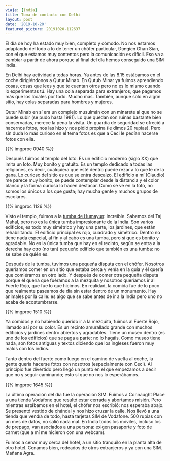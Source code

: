 ```yaml
---
viaje: [India]
title: Toma de contacto con Delhi
layout: post
date: '2019-10-20'
featured_picture: 20191020-112637
---
```


El día de hoy ha estado muy bien, completo y cómodo. No nos estamos adaptando del todo a lo de tener un chófer particular, ~~Dangian~~ Ghan Sian, con el que estamos muy contentos pero la comunicación es difícil. Eso va a cambiar a partir de ahora porque al final del día hemos conseguido una SIM india.

En Delhi hay actividad a todas horas. Ya antes de las 8.15 estábamos en el coche dirigiéndonos a Qutur Minab. En Qutub Minar ya fuimos aprendiendo cosas, cosas que lees y que te cuentan otros pero no es lo mismo cuando lo experimentas tú. Hay una cola separada para extranjeros, que pagamos más que los locales por todo. Mucho más. También, aunque solo en algún sitio, hay colas separadas para hombres y mujeres.

Qutur Minab en sí era un complejo musulmán con un minarete al que no se puede subir (se pudo hasta 1981). Lo que quedan son ruinas bastante bien conservadas, merece la pena la visita. Un guardia de seguridad se ofreció a hacernos fotos, nos las hizo y nos pidió propina (le dimos 20 rupias). Pero sin duda lo más curioso en el tema fotos es que a Ceci le pedían hacerse fotos con ella.

{{% imgproc 0940 %}}

Después fuimos al templo del loto. Es un edificio moderno (siglo XX) que imita un loto. Muy bonito y gratuito. Es un templo dedicado a todas las religiones, es decir, cualquiera que esté dentro puede rezar a lo que le dé la gana. Lo curioso del sitio es que se entra descalzo. El edificio a mí (Claudio) me parece muy bonito, se puede contemplar desde la distancia y el color blanco y la forma curiosa lo hacen destacar. Como se ve en la foto, no somos los únicos a los que gusta; hay mucha gente y muchos grupos de escolares.

{{% imgproc 1126 %}}

Visto el templo, fuimos a la [tumba de Humayun](https://es.wikipedia.org/wiki/Tumba_de_Humayun): increíble. Sabemos del Taj Mahal, pero no es la única tumba impresionante de la India. Son varios edificios, es todo muy simétrico y hay una parte, los jardines, que están rehabilitando. El edificio principal es rojo, cuadrado y simétrico. Dentro no tiene nada especial, al fin y al cabo es una tumba, pero sí que es bonito y agradable. No es la única tumba que hay en el recinto, según se entra a la derecha hay otro (no tan) pequeño edificio que también es una tumba: no se sabe de quién es.


Después de la tumba, tuvimos una pequeña disputa con el chófer. Nosotros queríamos comer en un sitio que estaba cerca y venía en la guía y él quería que comiéramos en otro lado. Y después de comer otra pequeña disputa porque él quería que fuéramos a la mezquita y nosotros queríamos ir al Fuerte Rojo, que fue lo que hicimos. En realidad, la comida fue de lo poco que realmente paseamos de día sin estar dentro de un monumento. Hay animales por la calle: es algo que se sabe antes de ir a la India pero uno no acaba de acostumbrarse.

{{% imgproc 1510 %}}

Ya comidos y no habiendo querido ir a la mezquita, fuimos al Fuerte Rojo, llamado así por su color. Es un recinto amurallado grande con muchos edificios y jardines dentro abiertos y agradables. Tiene un museo dentro (es uno de los edificios) que se paga a parte: no lo hagáis. Como museo tiene nada, son fotos antiguas y textos diciendo que los ingleses fueron muy malos con los indios.

Tanto dentro del fuerte como luego en el camino de vuelta al coche, la gente quería hacerse fotos con nosotros (especialmente con Ceci). Al principio fue divertido pero llegó un punto en el que empezamos a decir que no y seguir caminando; esto sí que no nos lo esperábamos.

{{% imgproc 1645 %}}

La última operación del día fue la operación SIM. Fuimos a Connaught Place a una tienda Vodafone que resultó estar cerrada y abortamos misión. Pero mientras estábamos en el hotel, el chófer nos escribió: nos esperaba abajo. Se presentó vestido de chándal y nos hizo cruzar la calle. Nos llevó a una tienda que vendía de todo, hasta tarjetas SIM de Vodafone. 500 rupias con un mes de datos, no salió nada mal. En India todos los móviles, incluso los de prepago, van asociados a una persona: exigen pasaporte y foto de carnet (que a mí me hicieron con una webcam).

Fuimos a cenar muy cerca del hotel, a un sitio tranquilo en la planta alta de otro hotel. Cenamos bien, rodeados de otros extranjeros y ya con una SIM. Mañana Agra.
